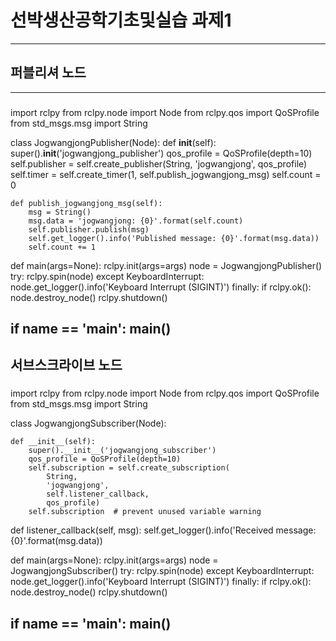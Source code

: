 # 선박생산공학기초및실습 과제1
---
## 퍼블리셔 노드
---
###
 import rclpy
 from rclpy.node import Node
 from rclpy.qos import QoSProfile
 from std_msgs.msg import String

 class JogwangjongPublisher(Node):
   def __init__(self):
        super().__init__('jogwangjong_publisher')
        qos_profile = QoSProfile(depth=10)
        self.publisher = self.create_publisher(String, 'jogwangjong', qos_profile)
        self.timer = self.create_timer(1, self.publish_jogwangjong_msg)
        self.count = 0

    def publish_jogwangjong_msg(self):
        msg = String()
        msg.data = 'jogwangjong: {0}'.format(self.count)
        self.publisher.publish(msg)
        self.get_logger().info('Published message: {0}'.format(msg.data))
        self.count += 1

 def main(args=None):
    rclpy.init(args=args)
    node = JogwangjongPublisher()
    try:
        rclpy.spin(node)
    except KeyboardInterrupt:
        node.get_logger().info('Keyboard Interrupt (SIGINT)')
   finally:
        if rclpy.ok():
            node.destroy_node()
        rclpy.shutdown()

 if __name__ == '__main__':
    main()
---
## 서브스크라이브 노드
###
 import rclpy
 from rclpy.node import Node
 from rclpy.qos import QoSProfile
 from std_msgs.msg import String

 class JogwangjongSubscriber(Node):

    def __init__(self):
        super().__init__('jogwangjong_subscriber')
        qos_profile = QoSProfile(depth=10)
        self.subscription = self.create_subscription(
            String,
            'jogwangjong',
            self.listener_callback,
            qos_profile)
        self.subscription  # prevent unused variable warning

   def listener_callback(self, msg):
        self.get_logger().info('Received message: {0}'.format(msg.data))

 def main(args=None):
    rclpy.init(args=args)
    node = JogwangjongSubscriber()
 try:
        rclpy.spin(node)
    except KeyboardInterrupt:
        node.get_logger().info('Keyboard Interrupt (SIGINT)')
    finally:
        if rclpy.ok():
            node.destroy_node()
        rclpy.shutdown()

 if __name__ == '__main__':
    main()
---
